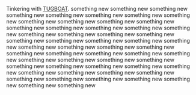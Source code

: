Tinkering with [TUGBOAT](https://www.tugboat.qa).
something new
something new
something new
something new
something new
something new
something new
something new
something new
something new
something new
something new
something new
something new
something new
something new
something new
something new
something new
something new
something new
something new
something new
something new
something new
something new
something new
something new
something new
something new
something new
something new
something new
something new
something new
something new
something new
something new
something new
something new
something new
something new
something new
something new
something new
something new
something new
something new
something new
something new
something new
something new
something new
something new
something new
